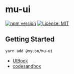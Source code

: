 # mu-ui

[![npm version](https://badge.fury.io/js/@myuon%2Fmu-ui.svg)](https://badge.fury.io/js/@myuon%2Fmu-ui) [![License: MIT](https://img.shields.io/badge/License-MIT-yellow.svg)](https://opensource.org/licenses/MIT)

## Getting Started

```sh
yarn add @myuon/mu-ui
```

- [UIBook](https://mu-ui.vercel.app)
- [codesandbox](https://codesandbox.io/s/mu-ui-pg61sj)

